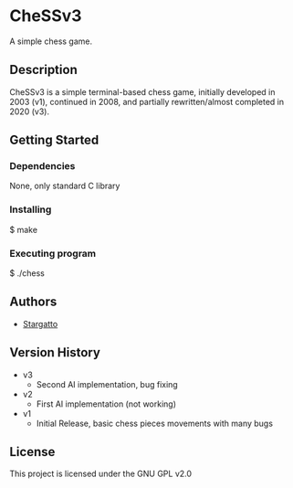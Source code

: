 # CheSSv3

A simple chess game.

## Description
CheSSv3 is a simple terminal-based chess game, initially developed in 2003 (v1), continued in 2008, and partially rewritten/almost completed in 2020 (v3).

## Getting Started

### Dependencies
None, only standard C library

### Installing

$ make

### Executing program

$ ./chess

## Authors

* [Stargatto](https://github.com/stargatto)

## Version History

* v3
    * Second AI implementation, bug fixing
* v2
    * First AI implementation (not working)
* v1
    * Initial Release, basic chess pieces movements with many bugs

## License

This project is licensed under the GNU GPL v2.0
